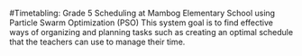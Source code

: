 #Timetabling: Grade 5 Scheduling at Mambog Elementary School using Particle Swarm Optimization (PSO)
This system goal is to find effective ways of organizing and planning tasks such as creating an optimal schedule that the teachers can use to manage their time.
